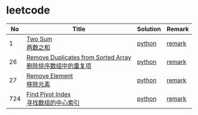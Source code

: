 # leetcode

| No | Title | Solution | Remark |
|----| ----- | -------- | ------ |
|  1 | [Two Sum](https://leetcode.com/problems/two-sum/) <br/> [两数之和](https://leetcode-cn.com/problems/two-sum/)  | [python](https://github.com/dym0080/leetcode/blob/master/code/1/1_two_sum.py)  | [remark](https://github.com/dym0080/leetcode/blob/master/code/1)
| 26 |  [Remove Duplicates from Sorted Array](https://leetcode.com/problems/remove-duplicates-from-sorted-array/) <br /> [删除排序数组中的重复项](https://leetcode-cn.com/problems/remove-duplicates-from-sorted-array/)  | [python](https://github.com/dym0080/leetcode/blob/master/code/26/26_remove_dulicates_from_sorted_array)| [remark](https://github.com/dym0080/leetcode/blob/master/code/26)|
| 27 | [Remove Element](https://leetcode.com/problems/remove-element/) <br />[移除元素](https://leetcode-cn.com/problems/remove-element/)| [python](https://github.com/dym0080/leetcode/blob/master/code/27/27_remove_element.py)|[remark](https://github.com/dym0080/leetcode/blob/master/code/27)|
| 724 | [Find Pivot Index](https://leetcode.com/problems/find-pivot-index/) <br/> [寻找数组的中心索引](https://leetcode-cn.com/problems/find-pivot-index/) | [python](https://github.com/dym0080/leetcode/blob/master/code/724/724_find_pivot_index.py) | [remark](https://github.com/dym0080/leetcode/blob/master/code/724)
